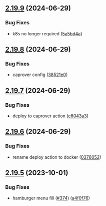 ## [2.19.9](https://github.com/EddieHubCommunity/good-first-issue-finder/compare/v2.19.8...v2.19.9) (2024-06-29)


### Bug Fixes

* k8s no longer required ([5a5bd4a](https://github.com/EddieHubCommunity/good-first-issue-finder/commit/5a5bd4ab4f7c360ca2f4f1a132297689abbc115d))



## [2.19.8](https://github.com/EddieHubCommunity/good-first-issue-finder/compare/v2.19.7...v2.19.8) (2024-06-29)


### Bug Fixes

* caprover config ([38521e0](https://github.com/EddieHubCommunity/good-first-issue-finder/commit/38521e035edc251675ad28f5914aac477c4c5fae))



## [2.19.7](https://github.com/EddieHubCommunity/good-first-issue-finder/compare/v2.19.6...v2.19.7) (2024-06-29)


### Bug Fixes

* deploy to caprover action ([c6043a3](https://github.com/EddieHubCommunity/good-first-issue-finder/commit/c6043a3f89de829bcadb1b0cc2c26c177913071e))



## [2.19.6](https://github.com/EddieHubCommunity/good-first-issue-finder/compare/v2.19.5...v2.19.6) (2024-06-29)


### Bug Fixes

* rename deploy action to docker ([0376052](https://github.com/EddieHubCommunity/good-first-issue-finder/commit/0376052740972a85351ee744c8c7c26dc016298a))



## [2.19.5](https://github.com/EddieHubCommunity/good-first-issue-finder/compare/v2.19.4...v2.19.5) (2023-10-01)


### Bug Fixes

* hamburger menu fill ([#374](https://github.com/EddieHubCommunity/good-first-issue-finder/issues/374)) ([a4f0f76](https://github.com/EddieHubCommunity/good-first-issue-finder/commit/a4f0f762301095903b94ab2061f02d7e51251145))



